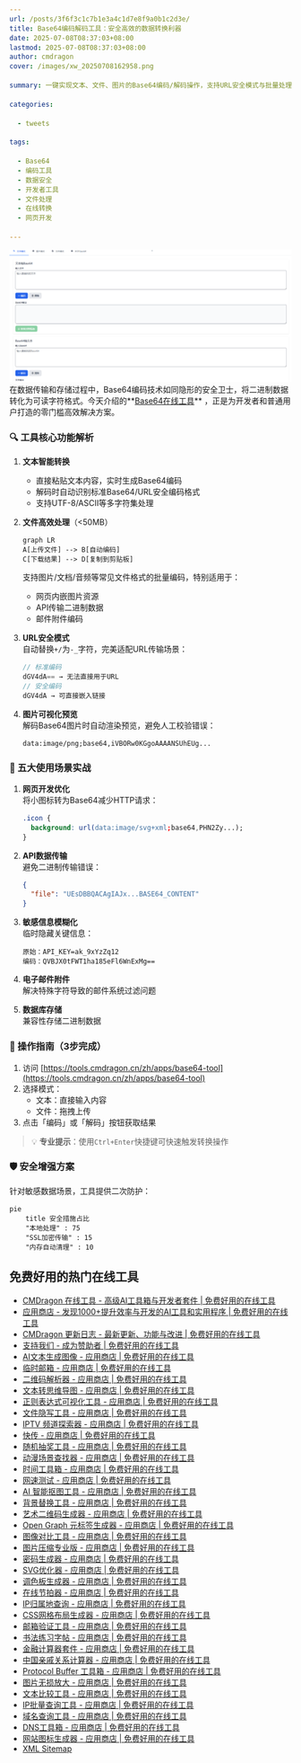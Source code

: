 ```yaml
---
url: /posts/3f6f3c1c7b1e3a4c1d7e8f9a0b1c2d3e/
title: Base64编码解码工具：安全高效的数据转换利器
date: 2025-07-08T08:37:03+08:00
lastmod: 2025-07-08T08:37:03+08:00
author: cmdragon
cover: /images/xw_20250708162958.png

summary: 一键实现文本、文件、图片的Base64编码/解码操作，支持URL安全模式与批量处理，开发者必备的数据安全传输解决方案。

categories:

  - tweets

tags:

  - Base64
  - 编码工具
  - 数据安全
  - 开发者工具
  - 文件处理
  - 在线转换
  - 网页开发

---
```


![xw_20250708162958.png](/images/xw_20250708162958.png)
在数据传输和存储过程中，Base64编码技术如同隐形的安全卫士，将二进制数据转化为可读字符格式。今天介绍的**[Base64在线工具](https://tools.cmdragon.cn/zh/apps/base64-tool)**
，正是为开发者和普通用户打造的零门槛高效解决方案。

### 🔍 工具核心功能解析

1. **文本智能转换**
    - 直接粘贴文本内容，实时生成Base64编码
    - 解码时自动识别标准Base64/URL安全编码格式
    - 支持UTF-8/ASCII等多字符集处理

2. **文件高效处理**（<50MB）
   ```mermaid
   graph LR
   A[上传文件] --> B[自动编码]
   C[下载结果] --> D[复制到剪贴板]
   ```
   支持图片/文档/音频等常见文件格式的批量编码，特别适用于：
    - 网页内嵌图片资源
    - API传输二进制数据
    - 邮件附件编码

3. **URL安全模式**  
   自动替换`+/`为`-_`字符，完美适配URL传输场景：
   ```javascript
   // 标准编码
   dGV4dA== → 无法直接用于URL
   // 安全编码
   dGV4dA → 可直接嵌入链接
   ```

4. **图片可视化预览**  
   解码Base64图片时自动渲染预览，避免人工校验错误：
   ```
   data:image/png;base64,iVBORw0KGgoAAAANSUhEUg...
   ```

### 🚀 五大使用场景实战

1. **网页开发优化**  
   将小图标转为Base64减少HTTP请求：
   ```css
   .icon {
     background: url(data:image/svg+xml;base64,PHN2Zy...);
   }
   ```

2. **API数据传输**  
   避免二进制传输错误：
   ```json
   {
     "file": "UEsDBBQACAgIAJx...BASE64_CONTENT"
   }
   ```

3. **敏感信息模糊化**  
   临时隐藏关键信息：
   ```
   原始：API_KEY=ak_9xYzZq12 
   编码：QVBJX0tFWT1ha185eFl6WnExMg==
   ```

4. **电子邮件附件**  
   解决特殊字符导致的邮件系统过滤问题

5. **数据库存储**  
   兼容性存储二进制数据

### 📱 操作指南（3步完成）

1. 访问 [https://tools.cmdragon.cn/zh/apps/base64-tool](https://tools.cmdragon.cn/zh/apps/base64-tool)
2. 选择模式：
    - 文本：直接输入内容
    - 文件：拖拽上传
3. 点击「编码」或「解码」按钮获取结果

> 💡 **专业提示**：使用`Ctrl+Enter`快捷键可快速触发转换操作

### 🛡️ 安全增强方案

针对敏感数据场景，工具提供二次防护：

```mermaid
pie
    title 安全措施占比
    "本地处理" : 75
    "SSL加密传输" : 15
    "内存自动清理" : 10
```

## 免费好用的热门在线工具

- [CMDragon 在线工具 - 高级AI工具箱与开发者套件 | 免费好用的在线工具](https/tools.cmdragon.cn/zh)
- [应用商店 - 发现1000+提升效率与开发的AI工具和实用程序 | 免费好用的在线工具](https/tools.cmdragon.cn/zh/apps?category=trending)
- [CMDragon 更新日志 - 最新更新、功能与改进 | 免费好用的在线工具](https/tools.cmdragon.cn/zh/changelog)
- [支持我们 - 成为赞助者 | 免费好用的在线工具](https/tools.cmdragon.cn/zh/sponsor)
- [AI文本生成图像 - 应用商店 | 免费好用的在线工具](https/tools.cmdragon.cn/zh/apps/text-to-image-ai)
- [临时邮箱 - 应用商店 | 免费好用的在线工具](https/tools.cmdragon.cn/zh/apps/temp-email)
- [二维码解析器 - 应用商店 | 免费好用的在线工具](https/tools.cmdragon.cn/zh/apps/qrcode-parser)
- [文本转思维导图 - 应用商店 | 免费好用的在线工具](https/tools.cmdragon.cn/zh/apps/text-to-mindmap)
- [正则表达式可视化工具 - 应用商店 | 免费好用的在线工具](https/tools.cmdragon.cn/zh/apps/regex-visualizer)
- [文件隐写工具 - 应用商店 | 免费好用的在线工具](https/tools.cmdragon.cn/zh/apps/steganography-tool)
- [IPTV 频道探索器 - 应用商店 | 免费好用的在线工具](https/tools.cmdragon.cn/zh/apps/iptv-explorer)
- [快传 - 应用商店 | 免费好用的在线工具](https/tools.cmdragon.cn/zh/apps/snapdrop)
- [随机抽奖工具 - 应用商店 | 免费好用的在线工具](https/tools.cmdragon.cn/zh/apps/lucky-draw)
- [动漫场景查找器 - 应用商店 | 免费好用的在线工具](https/tools.cmdragon.cn/zh/apps/anime-scene-finder)
- [时间工具箱 - 应用商店 | 免费好用的在线工具](https/tools.cmdragon.cn/zh/apps/time-toolkit)
- [网速测试 - 应用商店 | 免费好用的在线工具](https/tools.cmdragon.cn/zh/apps/speed-test)
- [AI 智能抠图工具 - 应用商店 | 免费好用的在线工具](https/tools.cmdragon.cn/zh/apps/background-remover)
- [背景替换工具 - 应用商店 | 免费好用的在线工具](https/tools.cmdragon.cn/zh/apps/background-replacer)
- [艺术二维码生成器 - 应用商店 | 免费好用的在线工具](https/tools.cmdragon.cn/zh/apps/artistic-qrcode)
- [Open Graph 元标签生成器 - 应用商店 | 免费好用的在线工具](https/tools.cmdragon.cn/zh/apps/open-graph-generator)
- [图像对比工具 - 应用商店 | 免费好用的在线工具](https/tools.cmdragon.cn/zh/apps/image-comparison)
- [图片压缩专业版 - 应用商店 | 免费好用的在线工具](https/tools.cmdragon.cn/zh/apps/image-compressor)
- [密码生成器 - 应用商店 | 免费好用的在线工具](https/tools.cmdragon.cn/zh/apps/password-generator)
- [SVG优化器 - 应用商店 | 免费好用的在线工具](https/tools.cmdragon.cn/zh/apps/svg-optimizer)
- [调色板生成器 - 应用商店 | 免费好用的在线工具](https/tools.cmdragon.cn/zh/apps/color-palette)
- [在线节拍器 - 应用商店 | 免费好用的在线工具](https/tools.cmdragon.cn/zh/apps/online-metronome)
- [IP归属地查询 - 应用商店 | 免费好用的在线工具](https/tools.cmdragon.cn/zh/apps/ip-geolocation)
- [CSS网格布局生成器 - 应用商店 | 免费好用的在线工具](https/tools.cmdragon.cn/zh/apps/css-grid-layout)
- [邮箱验证工具 - 应用商店 | 免费好用的在线工具](https/tools.cmdragon.cn/zh/apps/email-validator)
- [书法练习字帖 - 应用商店 | 免费好用的在线工具](https/tools.cmdragon.cn/zh/apps/calligraphy-practice)
- [金融计算器套件 - 应用商店 | 免费好用的在线工具](https/tools.cmdragon.cn/zh/apps/finance-calculator-suite)
- [中国亲戚关系计算器 - 应用商店 | 免费好用的在线工具](https/tools.cmdragon.cn/zh/apps/chinese-kinship-calculator)
- [Protocol Buffer 工具箱 - 应用商店 | 免费好用的在线工具](https/tools.cmdragon.cn/zh/apps/protobuf-toolkit)
- [图片无损放大 - 应用商店 | 免费好用的在线工具](https/tools.cmdragon.cn/zh/apps/image-upscaler)
- [文本比较工具 - 应用商店 | 免费好用的在线工具](https/tools.cmdragon.cn/zh/apps/text-compare)
- [IP批量查询工具 - 应用商店 | 免费好用的在线工具](https/tools.cmdragon.cn/zh/apps/ip-batch-lookup)
- [域名查询工具 - 应用商店 | 免费好用的在线工具](https/tools.cmdragon.cn/zh/apps/domain-finder)
- [DNS工具箱 - 应用商店 | 免费好用的在线工具](https/tools.cmdragon.cn/zh/apps/dns-toolkit)
- [网站图标生成器 - 应用商店 | 免费好用的在线工具](https/tools.cmdragon.cn/zh/apps/favicon-generator)
- [XML Sitemap](https/tools.cmdragon.cn/sitemap_index.xml)
